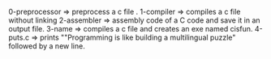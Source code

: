 0-preprocessor => preprocess a c file .
1-compiler => compiles a c file without linking
2-assembler => assembly code of a C code and save it in an output file.
3-name => compiles a c file and creates an exe named cisfun.
4-puts.c => prints ""Programming is like building a multilingual puzzle" followed by a new line.
